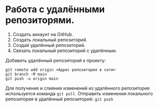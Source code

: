 # Работа с удалёнными репозиторями.

1. Создать аккаунт на GitHub.
2. Создать локальный репозиторий.
3. Создай удалённый репозиторий.
4. Связать локальный репозиторий с удалённым.

Добавить удалённый репозиторий к проекту:
```
git remote add origin <Адрес репозитория в сети>
git branch -M main
git push -u origin main
```
Для получения и слияния изменений из удалённого репозитория используется команда ``git pull``.
Отправить изменения локального репозитория в удалённый репозиторий:
`git push`
